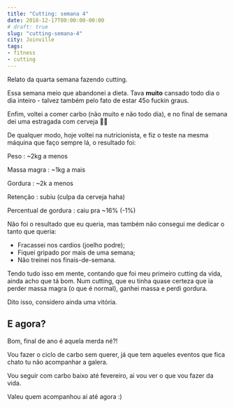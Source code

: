 ```yaml
---
title: "Cutting: semana 4"
date: 2018-12-17T00:00:00-00:00
# draft: true
slug: "cutting-semana-4"
city: Joinville
tags:
- fitness
- cutting
---
```


Relato da quarta semana fazendo cutting.

<!--more-->

Essa semana meio que abandonei a dieta. Tava **muito** cansado todo dia o dia
inteiro - talvez também pelo fato de estar 45o fuckin graus.

Enfim, voltei a comer carbo (não muito e não todo dia), e no final de semana dei
uma estragada com cerveja 🤷‍♂️

De qualquer modo, hoje voltei na nutricionista, e fiz o teste na mesma máquina
que faço sempre lá, o resultado foi:

Peso
: ~2kg a menos

Massa magra
: ~1kg a mais

Gordura
: ~2k a menos

Retenção
: subiu (culpa da cerveja haha)

Percentual de gordura
: caiu pra ~16% (-1%)

Não foi o resultado que eu queria, mas também não consegui me dedicar o tanto
que queria:

- Fracassei nos cardios (joelho podre);
- Fiquei gripado por mais de uma semana;
- Não treinei nos finais-de-semana.

Tendo tudo isso em mente, contando que foi meu primeiro cutting da vida, ainda
acho que tá bom. Num cutting, que eu tinha quase certeza que ia perder massa
magra (o que é normal), ganhei massa e perdi gordura.

Dito isso, considero ainda uma vitória.

## E agora?

Bom, final de ano é aquela merda né?!

Vou fazer o ciclo de carbo sem querer, já que tem aqueles eventos que fica chato
tu não acompanhar a galera.

Vou seguir com carbo baixo até fevereiro, ai vou ver o que vou fazer da vida.

Valeu quem acompanhou aí até agora :)

